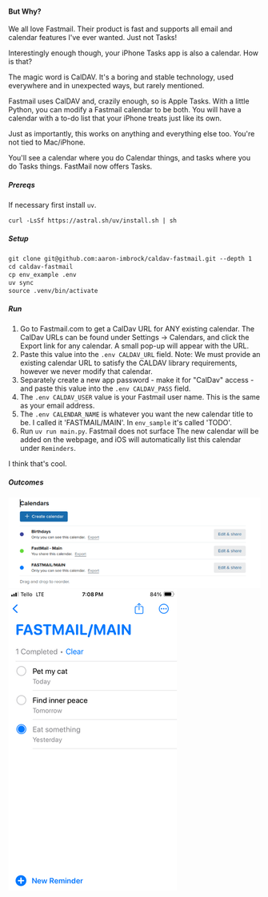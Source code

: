 #### But Why?

We all love Fastmail. Their product is fast and supports all email and calendar features I've ever wanted. Just not Tasks!

Interestingly enough though, your iPhone Tasks app is also a calendar. How is that? 

The magic word is CalDAV. It's a boring and stable technology, used everywhere and in unexpected ways, but rarely mentioned. 

Fastmail uses CalDAV and, crazily enough, so is Apple Tasks. With a little Python, you can modify a Fastmail calendar to be both. You will have a calendar with a to-do list that your iPhone treats just like its own. 

Just as importantly, this works on anything and everything else too. You're not tied to Mac/iPhone.

You'll see a calendar where you do Calendar things, and tasks where you do Tasks things. FastMail now offers Tasks.

##### Prereqs

If necessary first install `uv`.

```
curl -LsSf https://astral.sh/uv/install.sh | sh
```

##### Setup

```
git clone git@github.com:aaron-imbrock/caldav-fastmail.git --depth 1
cd caldav-fastmail
cp env_example .env
uv sync
source .venv/bin/activate
```

##### Run

1. Go to Fastmail.com to get a CalDav URL for ANY existing calendar. The CalDav URLs can be found under Settings → Calendars, and click the Export link for any calendar. A small pop-up will appear with the URL.
1. Paste this value into the `.env CALDAV_URL` field. Note: We must provide an existing calendar URL to satisfy the CALDAV library requirements, however we never modify that calendar.
1. Separately create a new app password - make it for "CalDav" access - and paste this value into the `.env CALDAV_PASS` field.
1. The `.env CALDAV_USER` value is your Fastmail user name. This is the same as your email address.
1. The `.env CALENDAR_NAME` is whatever you want the new calendar title to be. I called it 'FASTMAIL/MAIN'. In `env_sample` it's called 'TODO'. 
1. Run `uv run main.py`. Fastmail does not surface The new calendar will be added on the webpage, and iOS will automatically list this calendar under `Reminders`.

I think that's cool.

##### Outcomes

![Screenshot of fastmail settings](images/fastmail.png)
![Screenshot of Task on iphone](images/iphone.png)
